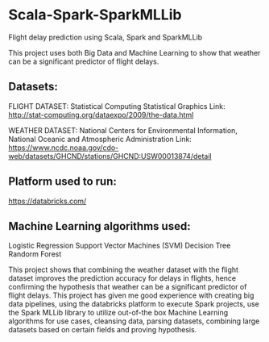 # Scala-Spark-SparkMLLib
Flight delay prediction using Scala, Spark and SparkMLLib

This project uses both Big Data and Machine Learning to show that weather can be a significant predictor of flight delays. 

## Datasets:
FLIGHT DATASET: Statistical Computing Statistical Graphics
Link: http://stat-computing.org/dataexpo/2009/the-data.html

WEATHER DATASET: National Centers for Environmental Information, National Oceanic and Atmospheric Administration 
Link: https://www.ncdc.noaa.gov/cdo-web/datasets/GHCND/stations/GHCND:USW00013874/detail

## Platform used to run:
https://databricks.com/

## Machine Learning algorithms used:
Logistic Regression
Support Vector Machines (SVM)
Decision Tree
Randorm Forest

This project shows that combining the weather dataset with the flight dataset improves the prediction accuracy for delays in flights, hence confirming the hypothesis that weather can be a significant predictor of flight delays. This project has given me good experience with creating big data pipelines, using the databricks platform to execute Spark projects, use the Spark MLLib library to utilize out-of-the box Machine Learning algorithms for use cases, cleansing data, parsing datasets, combining large datasets based on certain fields and proving hypothesis. 


